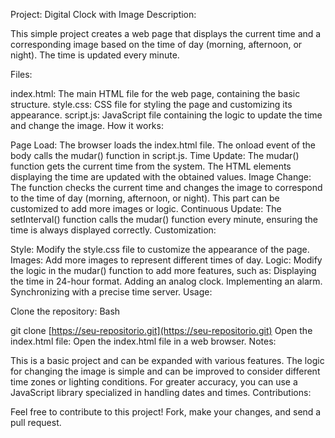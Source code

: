 Project: Digital Clock with Image
Description:

This simple project creates a web page that displays the current time and a corresponding image based on the time of day (morning, afternoon, or night). The time is updated every minute.

Files:

index.html: The main HTML file for the web page, containing the basic structure.
style.css: CSS file for styling the page and customizing its appearance.
script.js: JavaScript file containing the logic to update the time and change the image.
How it works:

Page Load:
The browser loads the index.html file.
The onload event of the body calls the mudar() function in script.js.
Time Update:
The mudar() function gets the current time from the system.
The HTML elements displaying the time are updated with the obtained values.
Image Change:
The function checks the current time and changes the image to correspond to the time of day (morning, afternoon, or night). This part can be customized to add more images or logic.
Continuous Update:
The setInterval() function calls the mudar() function every minute, ensuring the time is always displayed correctly.
Customization:

Style: Modify the style.css file to customize the appearance of the page.
Images: Add more images to represent different times of day.
Logic: Modify the logic in the mudar() function to add more features, such as:
Displaying the time in 24-hour format.
Adding an analog clock.
Implementing an alarm.
Synchronizing with a precise time server.
Usage:

Clone the repository:
Bash

git clone [https://seu-repositorio.git](https://seu-repositorio.git)
Open the index.html file: Open the index.html file in a web browser.
Notes:

This is a basic project and can be expanded with various features.
The logic for changing the image is simple and can be improved to consider different time zones or lighting conditions.
For greater accuracy, you can use a JavaScript library specialized in handling dates and times.
Contributions:

Feel free to contribute to this project! Fork, make your changes, and send a pull request.
